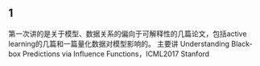 ## 1
第一次讲的是关于模型、数据关系的偏向于可解释性的几篇论文，包括active learning的几篇和一篇量化数据对模型影响的。
主要讲 Understanding Black-box Predictions via Influence Functions，ICML2017 Stanford
